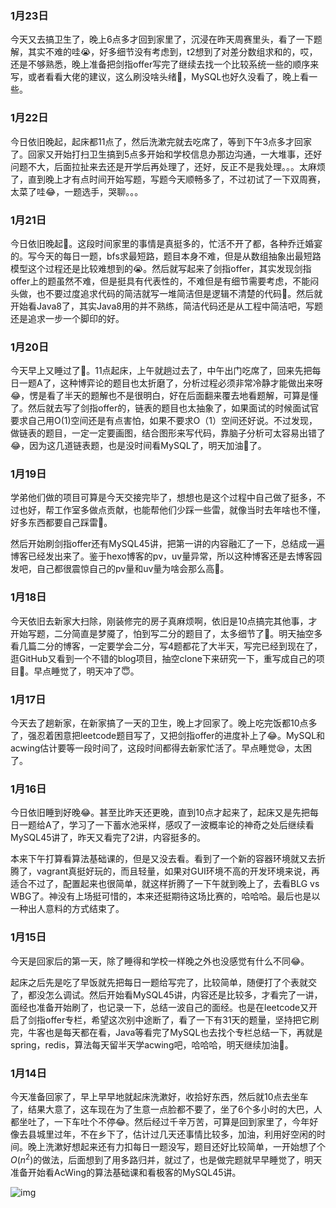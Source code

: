 ### 1月23日

今天又去搞卫生了，晚上6点多才回到家里了，沉浸在昨天周赛里头，看了一下题解，其实不难的哇😭，好多细节没有考虑到，t2想到了对差分数组求和的，哎，还是不够熟悉，晚上准备把剑指offer写完了继续去找一个比较系统一些的顺序来写，或者看看大佬的建议，这么刷没啥头绪🤣，MySQL也好久没看了，晚上看一些。

### 1月22日

今日依旧晚起，起床都11点了，然后洗漱完就去吃席了，等到下午3点多才回家了。回家又开始打扫卫生搞到5点多开始和学校信息办那边沟通，一大堆事，还好问题不大，后面拉扯来去还是开学后再处理了，还好，反正不是我处理。。。太麻烦了，直到晚上才有点时间开始写题，写题今天顺畅多了，不过初试了一下双周赛，太菜了哇😂，一题选手，哭聊。。。

### 1月21日

今日依旧晚起🤣。这段时间家里的事情是真挺多的，忙活不开了都，各种乔迁婚宴的。写今天的每日一题，bfs求最短路，题目本身不难，但是从数组抽象出最短路模型这个过程还是比较难想到的😭。然后就写起来了剑指offer，其实发现剑指offer上的题虽然不难，但是挺具有代表性的，不难但是有细节需要考虑，不能闷头做，也不要过度追求代码的简洁就写一堆简洁但是逻辑不清楚的代码💪。然后就开始看Java8了，其实Java8用的并不熟练，简洁代码还是从工程中简洁吧，写题还是追求一步一个脚印的好。

### 1月20日

今天早上又睡过了🤣。11点起床，上午就趟过去了，中午出门吃席了，回来先把每日一题A了，这种博弈论的题目也太折磨了，分析过程必须非常冷静才能做出来呀😂，愣是看了半天的题解也不是很明白，好在后面翻来覆去地看题解，可算是懂了。然后就去写了剑指offer的，链表的题目也太抽象了，如果面试的时候面试官要求自己用O(1)空间还是有点害怕，如果不要求O（1）空间还好说。不过发现，做链表的题目，一定一定要画图，结合图形来写代码，靠脑子分析可太容易出错了😂，因为这几道链表题，也是没时间看MySQL了，明天加油💪了。

### 1月19日

学弟他们做的项目可算是今天交接完毕了，想想也是这个过程中自己做了挺多，不过也好，帮工作室多做点贡献，也能帮他们少踩一些雷，就像当时去年啥也不懂，好多东西都要自己踩雷🤣。

然后开始刷剑指offer还有MySQL45讲，把第一讲的内容融汇了一下，总结成一遍博客已经发出来了。鉴于hexo博客的pv，uv量异常，所以这种博客还是去博客园发吧，自己都很震惊自己的pv量和uv量为啥会那么高🤣。

### 1月18日

今天依旧去新家大扫除，刚装修完的房子真麻烦啊，依旧是10点搞完其他事，才开始写题，二分简直是梦魇了，怕到写二分的题目了，太多细节了🤣。明天抽空多看几篇二分的博客，一定要学会二分，写4题都花了大半天，写完已经到现在了，逛GitHub又看到一个不错的blog项目，抽空clone下来研究一下，重写成自己的项目🤣。早点睡觉了，明天冲了😇。

### 1月17日

今天去了趟新家，在新家搞了一天的卫生，晚上才回家了。晚上吃完饭都10点多了，强忍着困意把leetcode题目写了，又把剑指offer的进度补上了😂。MySQL和acwing估计要等一段时间了，这段时间都得去新家忙活了。早点睡觉😪，太困了。

### 1月16日

今日依旧睡到好晚😂。甚至比昨天还更晚，直到10点才起来了，起床又是先把每日一题给A了，学习了一下蓄水池采样，感叹了一波概率论的神奇之处后继续看MySQL45讲了，昨天又看完了2讲，内容挺多的。

本来下午打算看算法基础课的，但是又没去看。看到了一个新的容器环境就又去折腾了，vagrant真挺好玩的，而且轻量，如果对GUI环境不高的开发环境来说，再适合不过了，配置起来也很简单，就这样折腾了一下午就到晚上了，去看BLG vs WBG了。神没有上场挺可惜的，本来还挺期待这场比赛的，哈哈哈。最后也是以一种出人意料的方式结束了。

### 1月15日

今天是回家后的第一天，除了睡得和学校一样晚之外也没感觉有什么不同😂。

起床之后先是吃了早饭就先把每日一题给写完了，比较简单，随便打了个表就交了，都没怎么调试。然后开始看MySQL45讲，内容还是比较多，才看完了一讲，面经也准备开始刷了，也记录一下，总结一波自己的面经。也是在leetcode又开启了剑指offer专栏，希望这次别中途断了，看了一下有31天的题量，坚持把它刷完，牛客也是每天都在看，Java等看完了MySQL也去找个专栏总结一下，再就是spring，redis，算法每天留半天学acwing吧，哈哈哈，明天继续加油💪。

### 1月14日

今天准备回家了，早上早早地就起床洗漱好，收拾好东西，然后就10点去坐车了，结果大意了，这车现在为了生意一点脸都不要了，坐了6个多小时的大巴，人都坐吐了，一下车吐个不停😂。然后经过千辛万苦，可算是回到家里了，今年好像去县城里过年，不在乡下了，估计过几天还事情比较多，加油，利用好空闲的时间。晚上洗漱好想起来还有力扣每日一题没写，题目还好比较简单，一开始想了个$O(n^2)$的做法，后面想到了用多路归并，就过了，也是做完题就早早睡觉了，明天准备开始看AcWing的算法基础课和看极客的MySQL45讲。

![img](https://gitee.com/cao_ziqiang/img/raw/master/20220116122117.jpeg)